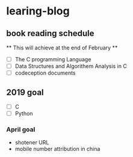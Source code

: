 # learing-blog
## book reading schedule

** This will achieve at the end of February **
- [ ] The C programming Language
- [ ] Data Structures and Algorithem Analysis in C
- [ ] codeception documents

## 2019 goal

- [ ] C
- [ ] Python

### April goal
- shotener URL
- mobile number attribution in china
